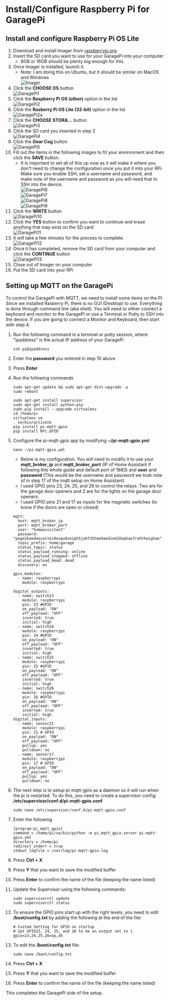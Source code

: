 # Install/Configure Raspberry Pi for GaragePi

## Install and configure Raspberry Pi OS Lite

1. Download and install Imager from [raspberrypi.org](https://www.raspberrypi.com/software).
2. Insert the SD card you want to use for your GaragePi into your computer
    - 8GB or 16GB should be plenty big enough for this.
3. Once Imager is installed, launch it.
    - Note: I am doing this on Ubuntu, but it should be similar on MacOS and Windows  
    ![Imager](./images/Imager.png)
4. Click the **CHOOSE OS** button  
    ![GaragePi1](./images/GaragePi1.png)
5. Click the **Raspberry Pi OS (other)** option in the list  
    ![GaragePi2](./images/GaragePi2.png)
6. Click the **Rasberry Pi OS Lite (32-bit)** option in the list  
    ![GaragePi2a](./images/GaragePi2a.png)
7. Click the **CHOOSE STORA...** button  
    ![GaragePi3](./images/GaragePi3.png)
8. Click the SD card you inserted in step 2  
    ![GaragePi4](./images/GaragePi4.png)
9. Click the **Gear Cog** button  
    ![GaragePi5](./images/GaragePi5.png)
10. Fill out the items in the following images to fit your environment and then click the **SAVE** button.
    - It is important to set all of this up now as it will make it where you don't need to change the configuration once you put it into your RPi.  Make sure you enable SSH, set a username and password, and make note of the username and password as you will need that to SSH into the device.  
  ![GaragePi6](./images/GaragePi6.png)  
  ![GaragePi7](./images/GaragePi7.png)  
  ![GaragePi8](./images/GaragePi8.png)  
  ![GaragePi9](./images/GaragePi9.png)  
11. Click the **WRITE** button  
    ![GaragePi10](./images/GaragePi10.png)
12. Click the **YES** button to confirm you want to continue and erase anything that may exist on the SD card  
    ![GaragePi11](./images/GaragePi11.png)
13. It will take a few minutes for the process to complete.  
    ![GaragePi12](./images/GaragePi12.png)
14. Once it has completed, remove the SD card from your computer and click the **CONTINUE** button  
    ![GaragePi13](./images/GaragePi13.png)
15. Close out of Imager on your computer
16. Put the SD card into your RPi

## Setting up MQTT on the GaragePi

To control the GaragePi with MQTT, we need to install some items on the Pi.  Since we installed Rasberry Pi, there is no GUI (Desktop) to use.  Everything is done through command line (aka shell).  You will need to either connect a keyboard and monitor to the GaragePi or use a Terminal or Putty to SSH into the device.  If you are going to connect a Monitor and Keyboard, then start with step 4.

1. Run the following command in a terminal or putty session, where "ipaddress" is the actual IP address of your GaragePi

    ``` shell
    ssh pi@ipaddress
    ```

2. Enter the **password** you entered in step 10 above
3. Press **Enter**
4. Run the following commands

    ``` shell
    sudo apt-get update && sudo apt-get dist-upgrade -y
    sudo reboot
    ```
    
    ``` shell
    sudo apt-get install supervisor
    sudo apt-get install python-pip
    sudo pip install --upgrade virtualenv
    cd /home/pi
    virtualenv ve
    . ve/bin/activate
    pip install pi-mqtt-gpio
    pip install RPi.GPIO
    ```

5. Configure the pi-mqtt-gpio app by modifying **~/pi-mqtt-gpio.yml**

    ``` shell
    nano ~/pi-mqtt-gpio.yml
    ```

    - Below is my configuration.  You will need to modify it to use your **mqtt_broker_ip** and **mqtt_broker_port** (IP of Home Assistant if following this whole guide and default port of 1883) and **user** and **password** (This would be the username and password we took note of in step 17 of the mqtt setup on Home Assistant)
    - I used GPIO pins 23, 24, 25, and 26 to control the relays.  Two are for the garage door openers and 2 are for the lights on the garage door openers.
    - I used GPIO pins 21 and 17 as inputs for the magnetic switches (to know if the doors are open or closed)

    ``` shell
    mqtt:
      host: mqtt_broker_ip
      port: mqtt_broker_port
      user: "homeassistant"
      password: "page2kaedaecaitei0ooqu8zeiph5jahf3Shee9aedieX2Oophae7rahtheighae"
      topic_prefix: home/garage
      status_topic: status
      status_payload_running: online
      status_payload_stopped: offline
      status_payload_dead: dead
      discovery: on
    
    gpio_modules:
      - name: raspberrypi
        module: raspberrypi
    
    digital_outputs:
      - name: switch23
        module: raspberrypi
        pin: 23 #GPIO 
        on_payload: "ON"
        off_payload: "OFF"
        inverted: true
        initial: high
      - name: switch24
        module: raspberrypi
        pin: 24 #GPIO 
        on_payload: "ON"
        off_payload: "OFF"
        inverted: true
        initial: high
      - name: switch25
        module: raspberrypi
        pin: 25 #GPIO 
        on_payload: "ON"
        off_payload: "OFF"
        inverted: true
        initial: high
      - name: switch26
        module: raspberrypi
        pin: 26 #GPIO 
        on_payload: "ON"
        off_payload: "OFF"
        inverted: true
        initial: high
    digital_inputs:
      - name: sensor21
        module: raspberrypi
        pin: 21 # GPIO 
        on_payload: "ON"
        off_payload: "OFF"
        pullup: yes
        pulldown: no
      - name: sensor17
        module: raspberrypi
        pin: 17 # GPIO 
        on_payload: "ON"
        off_payload: "OFF"
        pullup: yes
        pulldown: no
    ```

6. The next step is to setup pi-mqtt-gpio as a daemon so it will run when the pi is restarted.  To do this, you need to create a supervisor config: **/etc/supervisor/conf.d/pi-mqtt-gpio.conf**

    ``` shell
    sudo nano /etc/supervisor/conf.d/pi-mqtt-gpio.conf
    ```

7. Enter the following

    ``` shell
    [program:pi_mqtt_gpio]
    command = /home/pi/ve/bin/python -m pi_mqtt_gpio.server pi-mqtt-gpio.yml
    directory = /home/pi
    redirect_stderr = true
    stdout_logfile = /var/log/pi-mqtt-gpio.log
    ```

8. Press **Ctrl + X**
9. Press **Y** that you want to save the modified buffer
10. Press **Enter** to confirm the name of the file (keeping the name listed)
11. Update the Supervisor using the follwoing commands:

    ``` shell
    sudo supervisorctl update
    sudo supervisorctl status
    ```

12. To ensure the GPIO pins start up with the right levels, you need to edit **/boot/config.txt** by adding the following at the end of the file:

    ``` shell
    # Custom Setting for GPIO on startup
    # Set GPIO23, 24, 25, and 26 to be an output set to 1
    gpio=23,24,25,26=op,dh
    ```

13. To edit the **/boot/config.txt** file:

    ``` shell
    sudo nano /boot/config.txt
    ```

14. Press **Ctrl + X**
15. Press **Y** that you want to save the modified buffer
16. Press **Enter** to confirm the name of the file (keeping the name listed)

This completes the GaragePi side of the setup.
